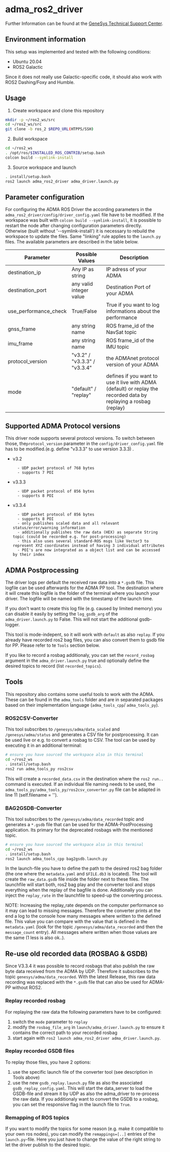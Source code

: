 # adma_ros2_driver
Further Information can be found at the [GeneSys Technical Support Center](https://genesys-offenburg.de/support-center/). 

## Environment information
This setup was implemented and tested with the following conditions:
- Ubuntu 20.04
- ROS2 Galactic

Since it does not really use Galactic-specific code, it should also work with ROS2 Dashing/Foxy and Humble.

## Usage
1. Create workspace and clone this repository
```bash
mkdir -p ~/ros2_ws/src
cd ~/ros2_ws/src
git clone -b ros_2 $REPO_URL(HTPPS/SSH)
```

2. Build workspace
```bash
cd ~/ros2_ws
. /opt/ros/$INSTALLED_ROS_CONTRIB/setup.bash
colcon build --symlink-install
```

3. Source workspace and launch
```bash
. install/setup.bash
ros2 launch adma_ros2_driver adma_driver.launch.py
```

## Parameter configuration
For configuring the ADMA ROS Driver the according parameters in the `adma_ros2_driver/config/driver_config.yaml` file have to be modified.
If the workspace was built with `colcon build --symlink-install`, it is possible to restart the node after changing configuration parameters directly. Otherwise (built without '--symlink-install') it is necessary to rebuild the workspace to update the files. 
Same "linking" rule applies to the `launch.py` files. The available parameters are described in the table below.

| Parameter | Possible Values | Description|
|---|---|---|
| destination_ip | Any IP as string | IP adress of your ADMA |
| destination_port | any valid integer value | Destination Port of your ADMA |
| use_performance_check | True/False | True if you want to log informations about the performance |
| gnss_frame | any string name | ROS frame_id of the NavSat topic |
| imu_frame | any string name | ROS frame_id of the IMU topic |
| protocol_version | "v3.2" / "v3.3.3" / "v3.3.4" | the ADMAnet protocol version of your ADMA |
| mode | "default" / "replay" | defines if you want to use it live with ADMA (default) or replay the recorded data by replaying a rosbag (replay) |

## Supported ADMA Protocol versions
This driver node supports several protocol versions.
To switch between those, the`protocol_version` parameter in the `config/driver_config.yaml` file has to be modified.(e.g. define "v3.3.3"  to use version 3.3.3) .
* v3.2

        - UDP packet protocol of 768 bytes
        - supports 7 POI
- v3.3.3

        - UDP packet protocol of 856 bytes
        - supports 8 POI
- v3.3.4

        - UDP packet protocol of 856 bytes
        - supports 8 POI
        - only publishes scaled data and all relevant status/error/warning information
        - additionally publishes the raw data (HEX) as separate String topic (could be recorded e.g. for post-processing)
        - this also uses several standard-ROS msgs like Vector3 to represent XYZ coordinates instead of having 3 individual attributes
        - POI's are now integrated as a object list and can be accessed by their index 

## ADMA Postprocessing
The driver logs per default the received raw data into a `*.gsdb` file. This logfile can be used afterwards for the ADMA PP tool.
The destination where it will create this logfile is the folder of the terminal where you launch your driver. The logfile will be named with the timestamp of the launch time.

If you don't want to create this log file (e.g. caused by limited memory) you can disable it easily by setting the `log_gsdb_arg` of the `adma_driver.launch.py` to False. This will not start the additional gsdb-logger.

This tool is mode-indepent, so it will work with `default` as also `replay`.
If you already have recorded ros2 bag files, you can also convert them to gsdb file for PP. Please refer to te `Tools` section below.

If you like to record a rosbag additionaly, you can set the `record_rosbag` argument in the `adma_driver.launch.py` true and optionally define the desired topics to record (list `recorded_topics`).

## Tools
This repository also contains some useful tools to work with the ADMA.
These can be found in the `adma_tools` folder and are in separated packages based on their implementation language
(`adma_tools_cpp`/ `adma_tools_py`).

### ROS2CSV-Converter
This tool subscribes to `/genesys/adma/data_scaled` and `/genesys/adma/status` and generates a CSV file for postprocessing. It can be used live or e.g. to convert a rosbag to CSV. 
The tool can be used by executing it in an additional terminal:

```bash
# ensure you have sourced the workspace also in this terminal
cd ~/ros2_ws
. install/setup.bash
ros2 run adma_tools_py ros2csv
```

This will create a `recorded_data.csv` in the destination where the `ros2 run..` command is executed.
If an individual file naming needs to be used, the `adma_tools_py/adma_tools_py/ros2csv_converter.py` file can be adapted in line 11 (self.filename = '').


### BAG2GSDB-Converter
This tool subscribes to the `/genesys/adma/data_recorded` topic and generates a `*.gsdb` file that can be used for the ADMA-PostProcessing application. Its primary for the deprecated rosbags with the mentioned topic.

```bash
# ensure you have sourced the workspace also in this terminal
cd ~/ros2_ws
. install/setup.bash
ros2 launch adma_tools_cpp bag2gsdb.launch.py
```
In the launch-file you have to define the path to the desired ros2 bag folder (the one where the `metadata.yaml` and `$FILE.db3` is located). The tool will create the `raw_data.gsdb` file inside the folder next to these files.
The launchfile will start both, ros2 bag play and the converter tool and stops everything when the replay of the bagfile is done.
Additionally you can inject the `replay_rate` in the launchfile to speed-up the converting process.

NOTE: Increasing the replay_rate depends on the computer performance so it may can lead to missing messages. Therefore the converter prints at the end a log to the console how many messages where written to the defined file. This value you can compare with the value that is defined in the `metadata.yaml` (look for the topic `/genesys/adma/data_recorded` and then the `message_count` entry). All messages where written when those values are the same (1 less is also ok..). 

## Re-use old recorded data (ROSBAG & GSDB)

Since V3.3.4 it was possible to record rosbags that also publish the raw byte data received from the ADMA by UDP. Therefore it subscribes to the topic `genesys/adma/data_recorded`.
With the latest Release, this raw data recording was replaced with the `*.gsdb` file that can also be used for ADMA-PP without ROS2. 

### Replay recorded rosbag
For replaying the raw data the following parameters have to be configured:
1. switch the `mode` parameter to `replay`
2. modify the `rosbag_file_arg` in `launch/adma_driver.launch.py` to ensure it contains the correct path to your recorded rosbag
3. start again with `ros2 launch adma_ros2_driver adma_driver.launch.py`.

### Replay recorded GSDB files
To replay those files, you have 2 options: 
1. use the specific launch file of the converter tool (see description in Tools above)
2. use the new `gsdb_replay.launch.py` file as also the associated `gsdb_replay_config.yaml`.
This will start the data_server to load the GSDB-file and stream it by UDP as also the adma_driver to re-process the raw data. If you additionaly want to convert the GSDB to a rosbag, you can set the responsive flag in the launch file to `True`.
### Remapping of ROS topics
If you want to modify the topics for some reason (e.g. make it compatible to your own ros nodes), you can modify the `remappings=[..]` entries of the `launch.py`-file. Here you just have to change the value of the right string to let the driver publish to the desired topic.